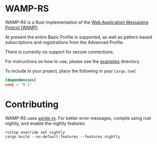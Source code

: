 WAMP-RS
=======

WAMP-RS is a Rust implementation of the
[Web Application Messaging Protcol (WAMP)](http://wamp-proto.org/).

At present the entire Basic Profile is supported, as well as pattern based subscriptions and registrations from the Advanced Profile.

There is currently no support for secure connections.

For instructions on how to use, please see the [examples](examples) directory.

To include in your project, place the following in your `Cargo.toml`

```toml
[dependencies]
wamp = "0.1"
```

# Contributing

WAMP-RS uses [serde-rs](https://github.com/serde-rs/serde).  For better error messages, compile using rust nightly, and enable the nightly features:

```
rustup override set nightly
cargo build --no-default-features --features nightly
```
